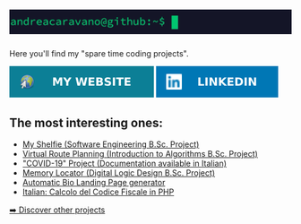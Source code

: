 # ![Hello, I'm Andrea](https://raw.githubusercontent.com/andreacaravano/andreacaravano/master/resources/hello-github-eng.gif)

Here you'll find my "spare time coding projects".

[![My Website](https://raw.githubusercontent.com/andreacaravano/andreacaravano/master/resources/badge-website.svg)](http://andreacaravano.net)
[![Linkedin Profile](https://github.com/andreacaravano/andreacaravano/raw/master/resources/badge-linkedin.svg)](https://www.linkedin.com/in/andreacaravano)

## The most interesting ones:
* [My Shelfie (Software Engineering B.Sc. Project)](https://github.com/andreacaravano/myshelfie)
* [Virtual Route Planning (Introduction to Algorithms B.Sc. Project)](https://github.com/andreacaravano/pianificatore-percorso)
* ["COVID-19" Project (Documentation available in Italian)](https://github.com/andreacaravano/gruppo1-progetto-covid19)
* [Memory Locator (Digital Logic Design B.Sc. Project)](https://github.com/andreacaravano/locatore-memoria)
* [Automatic Bio Landing Page generator](https://github.com/andreacaravano/automatic-bio-landing-page-generator)
* [Italian: Calcolo del Codice Fiscale in PHP](https://github.com/andreacaravano/Calcolo-del-Codice-Fiscale-in-PHP)

[➡️ Discover other projects](https://andreacaravano.net/software/)